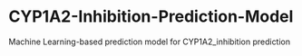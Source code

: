 # CYP1A2-Inhibition-Prediction-Model
Machine Learning-based prediction model for CYP1A2_inhibition prediction
